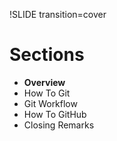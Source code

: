 !SLIDE transition=cover

Sections
========

* **Overview**
* How To Git
* Git Workflow
* How To GitHub
* Closing Remarks
